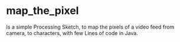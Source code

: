 # map_the_pixel
Is a simple Processing Sketch, to map the pixels of a video feed from camera, to characters,
with few Lines of code in Java.

[ScreenShot]: map_the_pixel.png

